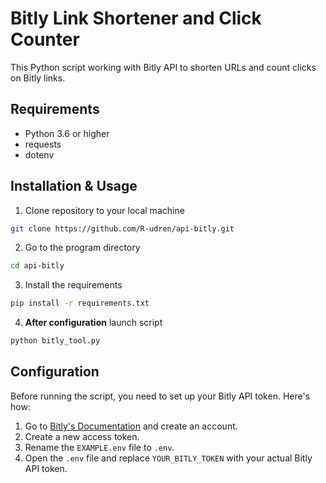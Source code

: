 # Bitly Link Shortener and Click Counter
This Python script working with Bitly API to shorten URLs and count clicks on Bitly links.

## Requirements
* Python 3.6 or higher
* requests
* dotenv

## Installation & Usage
1. Clone repository to your local machine
```bash
git clone https://github.com/R-udren/api-bitly.git
```
2. Go to the program directory
```bash
cd api-bitly
```
3. Install the requirements
```bash
pip install -r requirements.txt
```
4. __After configuration__ launch script
```bash
python bitly_tool.py
```

## Configuration
Before running the script, you need to set up your Bitly API token. Here's how:
1. Go to [Bitly's Documentation](https://dev.bitly.com/docs/getting-started/authentication/) and create an account.
2. Create a new access token.
3. Rename the `EXAMPLE.env` file to `.env`.
4. Open the `.env` file and replace `YOUR_BITLY_TOKEN` with your actual Bitly API token.
